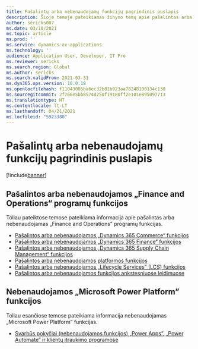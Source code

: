 ```yaml
---
title: Pašalintų arba nebenaudojamų funkcijų pagrindinis puslapis
description: Šioje temoje pateikiamas žinyno temų apie pašalintas arba nebenaudojamas „Finance and Operations” programų funkcijas sąrašas.
author: sericks007
ms.date: 03/10/2021
ms.topic: article
ms.prod: ''
ms.service: dynamics-ax-applications
ms.technology: ''
audience: Application User, Developer, IT Pro
ms.reviewer: sericks
ms.search.region: Global
ms.author: sericks
ms.search.validFrom: 2021-03-31
ms.dyn365.ops.version: 10.0.18
ms.openlocfilehash: f11043005ba6ec32b81b923aa78248100134c130
ms.sourcegitcommit: 2f766e5bb8574d250f19180ff2e101e895097713
ms.translationtype: HT
ms.contentlocale: lt-LT
ms.lasthandoff: 04/21/2021
ms.locfileid: "5923380"
---
```

# <a name="removed-or-deprecated-features-home-page"></a>Pašalintų arba nebenaudojamų funkcijų pagrindinis puslapis

[!include[banner](../includes/banner.md)]

## <a name="removed-or-deprecated-features-in-finance-and-operations-apps"></a>Pašalintos arba nebenaudojamos „Finance and Operations“ programų funkcijos
Toliau pateiktose temose pateikiama informacija apie pašalintas arba nebenaudojamas „Finance and Operations” programų funkcijas.

- [Pašalintos arba nebenaudojamos „Dynamics 365 Commerce“ funkcijos](../../../commerce/get-started/removed-deprecated-features-commerce.md)
- [Pašalintos arba nebenaudojamos „Dynamics 365 Finance“ funkcijos](../../../finance/get-started/removed-deprecated-features-finance.md)
- [Pašalintos arba nebenaudojamos „Dynamics 365 Supply Chain Management“ funkcijos](../../../supply-chain/get-started/removed-deprecated-features-scm-updates.md)
- [Pašalintos arba nebenaudojamos platformos funkcijos](../../dev-itpro/get-started/removed-deprecated-features-platform-updates.md)
- [Pašalintos arba nebenaudojamos „Lifecycle Services” (LCS) funkcijos](../../dev-itpro/lifecycle-services/removed-deprecated-features.md)
- [Pašalintos arba nebenaudojamos funkcijos ankstesniuose leidimuose](../../dev-itpro/migration-upgrade/deprecated-features.md)

## <a name="deprecations-in-the-microsoft-power-platform"></a>Nebenaudojamos „Microsoft Power Platform” funkcijos
Toliau esančiose temose pateikiama informacija nebenaudojamas „Microsoft Power Platform” funkcijas.

- [Svarbūs pokyčiai (nebenaudojamos funkcijos) „Power Apps”, „Power Automate” ir klientų įtraukimo programose](/power-platform/important-changes-coming)